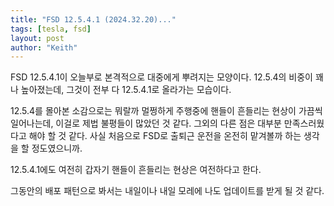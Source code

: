 ```yaml
---
title: "FSD 12.5.4.1 (2024.32.20)..."
tags: [tesla, fsd]
layout: post
author: "Keith"
---
```


FSD 12.5.4.1이 오늘부로 본격적으로 대중에게 뿌려지는 모양이다. 12.5.4의 비중이 꽤나 높아졌는데, 그것이 전부 다 12.5.4.1로 올라가는 모습이다.

12.5.4를 몰아본 소감으로는 뭐랄까 멀쩡하게 주행중에 핸들이 흔들리는 현상이 가끔씩 일어나는데, 이걸로 제법 불평들이 많았던 것 같다. 그외의 다른 점은 대부분 만족스러웠다고 해야 할 것 같다. 사실 처음으로 FSD로 출퇴근 운전을 온전히 맡겨볼까 하는 생각을 할 정도였으니까.

12.5.4.1에도 여전히 갑자기 핸들이 흔들리는 현상은 여전하다고 한다.

그동안의 배포 패턴으로 봐서는 내일이나 내일 모레에 나도 업데이트를 받게 될 것 같다.
